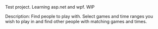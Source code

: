 Test project. Learning asp.net and wpf. WIP

Description:
Find people to play with. Select games and time ranges you wish to play in and find other people with matching games and times.